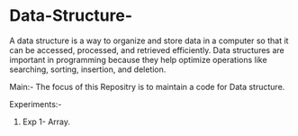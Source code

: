 # Data-Structure-

A data structure is a way to organize and store data in a computer so that it can be accessed, processed, and retrieved efficiently. Data structures are important in programming because they help optimize operations like searching, sorting, insertion, and deletion.

Main:- The focus of this Repositry is to maintain a code for Data structure.

Experiments:-
1. Exp 1- Array.
